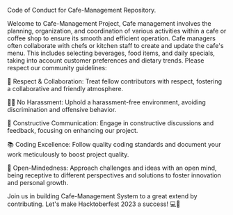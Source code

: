 Code of Conduct for Cafe-Management Repository.

Welcome to Cafe-Management Project,
 Cafe management involves the planning, organization, and coordination of various activities within a cafe or coffee shop to ensure its smooth and efficient operation.
 Cafe managers often collaborate with chefs or kitchen staff to create and update the cafe's menu. This includes selecting beverages, food items, and daily specials, taking into account customer preferences and dietary trends. Please respect our community guidelines:

🤝 Respect & Collaboration: Treat fellow contributors with respect, fostering a collaborative and friendly atmosphere.

🙅‍♀️ No Harassment: Uphold a harassment-free environment, avoiding discrimination and offensive behavior.

🤖 Constructive Communication: Engage in constructive discussions and feedback, focusing on enhancing our project.

📚 Coding Excellence: Follow quality coding standards and document your work meticulously to boost project quality.

🤔 Open-Mindedness: Approach challenges and ideas with an open mind, being receptive to different perspectives and solutions to foster innovation and personal growth.

Join us in building Cafe-Management System to a great extend by contributing. Let's make Hacktoberfest 2023 a success! 💻🚀